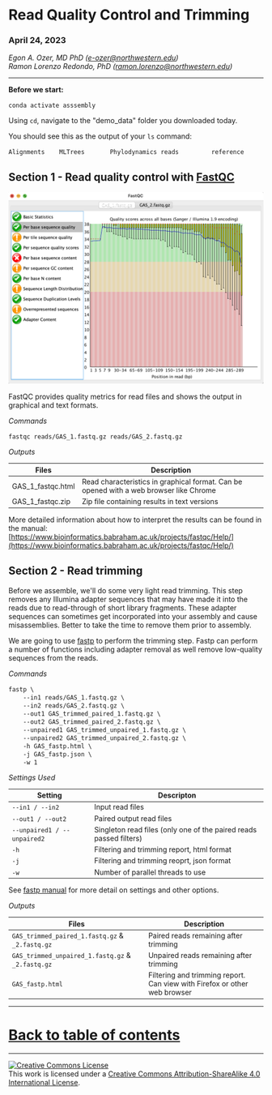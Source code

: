 # Read Quality Control and Trimming

### April 24, 2023

*Egon A. Ozer, MD PhD (<e-ozer@northwestern.edu>)*  
*Ramon Lorenzo Redondo, PhD (<ramon.lorenzo@northwestern.edu>)* 

----

**Before we start:**

```Shell
conda activate asssembly
```

Using `cd`, navigate to the "demo_data" folder you downloaded today. 

You should see this as the output of your `ls` command:

```
Alignments    MLTrees       Phylodynamics reads         reference
```


## Section 1 - Read quality control with [FastQC](https://www.bioinformatics.babraham.ac.uk/projects/fastqc/)

<img src="../images/fastqc_example.png" width=600/>

FastQC provides quality metrics for read files and shows the output in graphical and text formats. 

_Commands_

```Shell
fastqc reads/GAS_1.fastq.gz reads/GAS_2.fastq.gz
```

_Outputs_

Files | Description
--- | ---
GAS_1_fastqc.html | Read characteristics in graphical format. Can be opened with a web browser like Chrome
GAS_1_fastqc.zip | Zip file containing results in text versions


More detailed information about how to interpret the results can be found in the manual: [https://www.bioinformatics.babraham.ac.uk/projects/fastqc/Help/](https://www.bioinformatics.babraham.ac.uk/projects/fastqc/Help/)

## Section 2 - Read trimming

Before we assemble, we'll do some very light read trimming. This step removes any Illumina adapter sequences that may have made it into the reads due to read-through of short library fragments. These adapter sequences can sometimes get incorporated into your assembly and cause misassemblies. Better to take the time to remove them prior to assembly. 

We are going to use [fastp](https://github.com/OpenGene/fastp) to perform the trimming step. Fastp can perform a number of functions including adapter removal as well remove low-quality sequences from the reads. 

_Commands_ 

```Shell
fastp \
    --in1 reads/GAS_1.fastq.gz \
    --in2 reads/GAS_2.fastq.gz \
    --out1 GAS_trimmed_paired_1.fastq.gz \
    --out2 GAS_trimmed_paired_2.fastq.gz \
    --unpaired1 GAS_trimmed_unpaired_1.fastq.gz \
    --unpaired2 GAS_trimmed_unpaired_2.fastq.gz \
    -h GAS_fastp.html \
    -j GAS_fastp.json \
    -w 1
```    
_Settings Used_

Setting | Descripton
--- | ---
`--in1 / --in2` | Input read files
`--out1 / --out2` |  Paired output read files
`--unpaired1 / --unpaired2` | Singleton read files (only one of the paired reads passed filters)  
`-h` | Filtering and trimming report, html format
`-j` | Filtering and trimming reoprt, json format
`-w` | Number of parallel threads to use
   

See [fastp manual](https://github.com/OpenGene/fastp/blob/master/README.md) for more detail on settings and other options.

_Outputs_

Files | Description
--- | ---
`GAS_trimmed_paired_1.fastq.gz` & `_2.fastq.gz` | Paired reads remaining after trimming
`GAS_trimmed_unpaired_1.fastq.gz` & `_2.fastq.gz` | Unpaired reads remaining after trimming 
`GAS_fastp.html` | Filtering and trimming report. Can view with Firefox or other web browser


---

# [Back to table of contents](../README.md)


---
<a rel="license" href="http://creativecommons.org/licenses/by-sa/4.0/"><img alt="Creative Commons License" style="border-width:0" src="https://i.creativecommons.org/l/by-sa/4.0/88x31.png" /></a><br />This work is licensed under a <a rel="license" href="http://creativecommons.org/licenses/by-sa/4.0/">Creative Commons Attribution-ShareAlike 4.0 International License</a>.